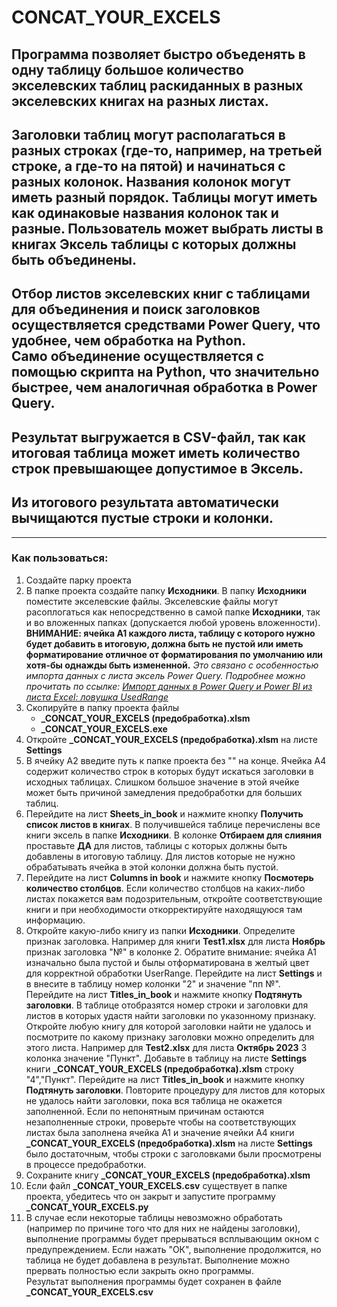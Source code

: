 # CONCAT_YOUR_EXCELS
## Программа позволяет быстро объеденять в одну таблицу большое количество экселевских таблиц раскиданных в разных экселевских книгах на разных листах.
## Заголовки таблиц могут располагаться в разных строках (где-то, например, на третьей строке, а где-то на пятой) и начинаться с разных колонок. Названия колонок могут иметь разный порядок. Таблицы могут иметь как одинаковые названия колонок так и разные. Пользователь может выбрать листы в книгах Эксель таблицы с которых должны быть объединены.
## Отбор листов экселевских книг с таблицами для объединения и поиск заголовков осуществляется средствами Power Query, что удобнее, чем обработка на Python.<br>Само объединение осуществляется с помощью скрипта на Python, что значительно быстрее, чем аналогичная обработка в Power Query.
## Результат выгружается в CSV-файл, так как итоговая таблица может иметь количество строк превышающее допустимое в Эксель.
## Из итогового результата автоматически вычищаются пустые строки и колонки.
---
### Как пользоваться:

1. Создайте парку проекта
2. В папке проекта создайте папку **Исходники**. В папку **Исходники** поместите экселевские файлы. Экселевские файлы могут расоплогаться как непосредственно в самой папке **Исходники**, так и во вложенных папках (допускается любой уровень вложенности).<br>**ВНИМАНИЕ: ячейка A1 каждого листа, таблицу с которого нужно будет добавить в итоговую, должна быть не пустой или иметь форматирование отличное от форматирования по умолчанию или хотя-бы однажды быть измененной.** 
*Это связано с особенностью импорта данных с листа эксель Power Query. Подробнее можно прочитать по ссылке: [Импорт данных в Power Query и Power BI из листа Excel: ловушка UsedRange](http://excel-inside.pro/blog/2017/05/23/%D0%B8%D0%BC%D0%BF%D0%BE%D1%80%D1%82-%D0%B4%D0%B0%D0%BD%D0%BD%D1%8B%D1%85-%D0%B2-power-query-%D0%B8-power-bi-%D0%B8%D0%B7-excel-%D0%BB%D0%BE%D0%B2%D1%83%D1%88%D0%BA%D0%B0-usedrange/?ysclid=losc79am53362322864)*
3. Скопируйте в папку проекта файлы 
    - **_CONCAT_YOUR_EXCELS (предобработка).xlsm**
    - **_CONCAT_YOUR_EXCELS.exe**
4. Откройте **_CONCAT_YOUR_EXCELS (предобработка).xlsm** на листе **Settings**
5. В ячейку A2 введите путь к папке проекта без "\" на конце. Ячейка A4 содержит количество строк в которых будут искаться заголовки в исходных таблицах. Слишком большое значение в этой ячейке может быть причиной замедления предобработки для больших таблиц.
6. Перейдите на лист **Sheets_in_book** и нажмите кнопку **Получить список листов в книгах**. В получившейся таблице перечислены все книги эксель в папке **Исходники**. В колонке **Отбираем для слияния** проставьте **ДА** для листов, таблицы с которых должны быть добавлены в итоговую таблицу. Для листов которые не нужно обрабатывать ячейка в этой колонки должна быть пустой.
7. Перейдите на лист **Columns in book** и нажмите кнопку **Посмотерь количество столбцов**. Если количество столбцов на каких-либо листах покажется вам подозрительным, откройте соответствующие книги и при необходимости откорректируйте находящуюся там информацию.
8. Откройте какую-либо книгу из папки **Исходники**. Определите признак заголовка. Например для книги **Test1.xlsx** для листа **Ноябрь** признак заголовка "№" в колонке 2. Обратите внимание: ячейка A1 изначально была пустой и былы отформатирована в желтый цвет для корректной обработки UserRange. Перейдите на лист **Settings** и в внесите в таблицу номер колонки "2" и значение "пп №". Перейдите на лист **Titles_in_book** и нажмите кнопку **Подтянуть заголовки**. В таблице отобразятся номер строки и заголовки для листов в которых удастя найти заголовки по указонному признаку. Откройте любую книгу для которой заголовки найти не удалось и посмотрите по какому признаку заголовки можно определить для этого листа. Например для **Test2.xlsx** для листа **Октябрь 2023** 3 колонка значение "Пункт". Добавьте в таблицу на листе **Settings** книги **_CONCAT_YOUR_EXCELS (предобработка).xlsm** строку "4","Пункт". Перейдите на лист **Titles_in_book** и нажмите кнопку **Подтянуть заголовки**. Повторите процедуру для листов для которых не удалось найти заголовки, пока вся таблица не окажется заполненной. Если по непонятным причинам остаются незаполненные строки, проверьте чтобы на соответствующих листах была заполнена ячейка A1 и значение ячейки A4 книги **_CONCAT_YOUR_EXCELS (предобработка).xlsm** на листе **Settings** было достаточным, чтобы строки с заголовками были просмотрены в процессе предобработки.
9. Сохраните книгу **_CONCAT_YOUR_EXCELS (предобработка).xlsm**
10. Если файл **_CONCAT_YOUR_EXCELS.csv** существует в папке проекта, убедитесь что он закрыт и запустите программу **_CONCAT_YOUR_EXCELS.py**
11. В случае если некоторые таблицы невозможно обработать (например по причине того что для них не найдены заголовки), выполнение программы будет прерываться всплывающим окном с предупреждением. Если нажать "ОК", выполнение продолжится, но таблица не будет добавлена в результат. Выполнение можно прервать полностью если закрыть окно программы.<br>
Результат выполнения программы будет сохранен в файле **_CONCAT_YOUR_EXCELS.csv** 
